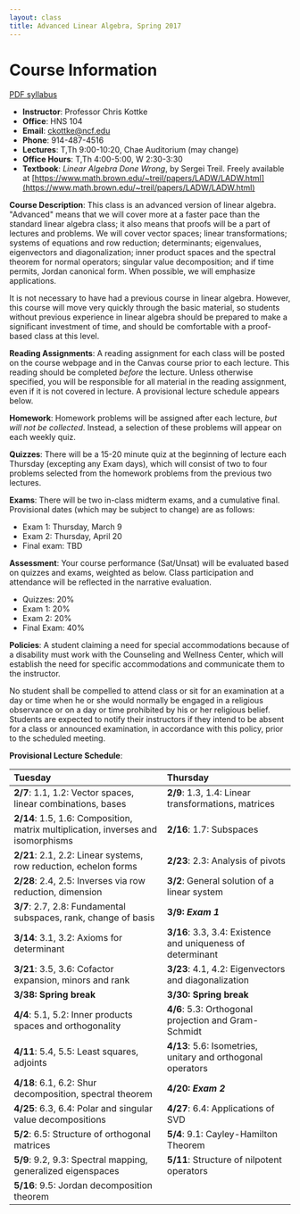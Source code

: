 ```yaml
---
layout: class
title: Advanced Linear Algebra, Spring 2017
---
```


Course Information
====================================
[PDF syllabus](syllabus.pdf)

- **Instructor**: Professor Chris Kottke
- **Office**: HNS 104
- **Email**: [ckottke@ncf.edu](mailto:ckottke@ncf.edu)
- **Phone**: 914-487-4516
- **Lectures**: T,Th 9:00-10:20, Chae Auditorium (may change)
- **Office Hours**: T,Th 4:00-5:00, W 2:30-3:30
- **Textbook**: *Linear Algebra Done Wrong*, by Sergei Treil.
Freely available at [https://www.math.brown.edu/~treil/papers/LADW/LADW.html](https://www.math.brown.edu/~treil/papers/LADW/LADW.html)

**Course Description**: This class is an advanced version of linear algebra.
"Advanced" means that we will cover more at a faster pace than the standard linear algebra
class; it also means that proofs will be a part of lectures and problems. We will
cover vector spaces; linear transformations; systems of equations and row reduction; determinants;
eigenvalues, eigenvectors and diagonalization; inner product spaces and the spectral theorem 
for normal operators; singular value decomposition; and if time permits, Jordan canonical form.
When possible, we will emphasize applications.

It is not necessary to have had a previous course in linear algebra. However,
this course will move very quickly through the basic material, so students
without previous experience in linear algebra should be prepared to make a
significant investment of time, and should be comfortable with a proof-based
class at this level.

 
**Reading Assignments**: 
A reading assignment for each class will be posted on the course webpage and in
the Canvas course prior to each lecture. This reading should be completed
*before* the lecture. Unless otherwise specified, you will be responsible for 
all material in the reading assignment, even if it is not covered in lecture. A provisional lecture
schedule appears below.

**Homework**:
Homework problems will be assigned after each lecture, *but will not be collected*. 
Instead, a selection of these problems will appear on each weekly quiz.

**Quizzes**: There will be a 15-20 minute quiz at the beginning of lecture each
Thursday (excepting any Exam days), which will consist of two to four problems
selected from the homework problems from the previous two lectures.

**Exams**: There will be two in-class midterm exams, and a cumulative final.
Provisional dates (which may be subject to change) are as follows:

- Exam 1: Thursday, March 9
- Exam 2: Thursday, April 20
- Final exam: TBD

**Assessment**: 
Your course performance (Sat/Unsat) will be evaluated based on quizzes and exams, weighted as below.
Class participation and attendance will be reflected in the narrative evaluation.

- Quizzes: 20%
- Exam 1: 20%
- Exam 2: 20%
- Final Exam: 40%

**Policies**: A student claiming a need for special
accommodations because of a disability must work with the Counseling and
Wellness Center, which will establish the need for specific accommodations and
communicate them to the instructor.

No student shall be compelled to attend class or sit for an examination at a
day or time when he or she would normally be engaged in a religious observance
or on a day or time prohibited by his or her religious belief.  Students are
expected to notify their instructors if they intend to be absent for a class or
announced examination, in accordance with this policy, prior to the scheduled
meeting.

**Provisional Lecture Schedule**:

| Tuesday | Thursday |
|:--------|:---------|
| **2/7**: 1.1, 1.2: Vector spaces, linear combinations, bases | **2/9**: 1.3, 1.4: Linear transformations, matrices |
| **2/14**: 1.5, 1.6: Composition, matrix multiplication, inverses and isomorphisms | **2/16**: 1.7: Subspaces |
| **2/21**: 2.1, 2.2: Linear systems, row reduction, echelon forms | **2/23**: 2.3: Analysis of pivots |
| **2/28**: 2.4, 2.5: Inverses via row reduction, dimension | **3/2**: General solution of a linear system |
| **3/7**: 2.7, 2.8: Fundamental subspaces, rank, change of basis | **3/9: _Exam 1_** |
| **3/14**: 3.1, 3.2: Axioms for determinant | **3/16**: 3.3, 3.4: Existence and uniqueness of determinant |
| **3/21**: 3.5, 3.6: Cofactor expansion, minors and rank | **3/23**: 4.1, 4.2: Eigenvectors and diagonalization |
| **3/38: Spring break** | **3/30: Spring break** |
| **4/4**: 5.1, 5.2: Inner products spaces and orthogonality | **4/6**: 5.3: Orthogonal projection and Gram-Schmidt |
| **4/11**: 5.4, 5.5: Least squares, adjoints | **4/13**: 5.6: Isometries, unitary and orthogonal operators |
| **4/18**: 6.1, 6.2: Shur decomposition, spectral theorem | **4/20: _Exam 2_** | 
| **4/25**: 6.3, 6.4: Polar and singular value decompositions | **4/27**: 6.4: Applications of SVD | 
| **5/2**: 6.5: Structure of orthogonal matrices | **5/4**: 9.1: Cayley-Hamilton Theorem |
| **5/9**: 9.2, 9.3: Spectral mapping, generalized eigenspaces | **5/11**: Structure of nilpotent operators | 
| **5/16**: 9.5: Jordan decomposition theorem | | 

